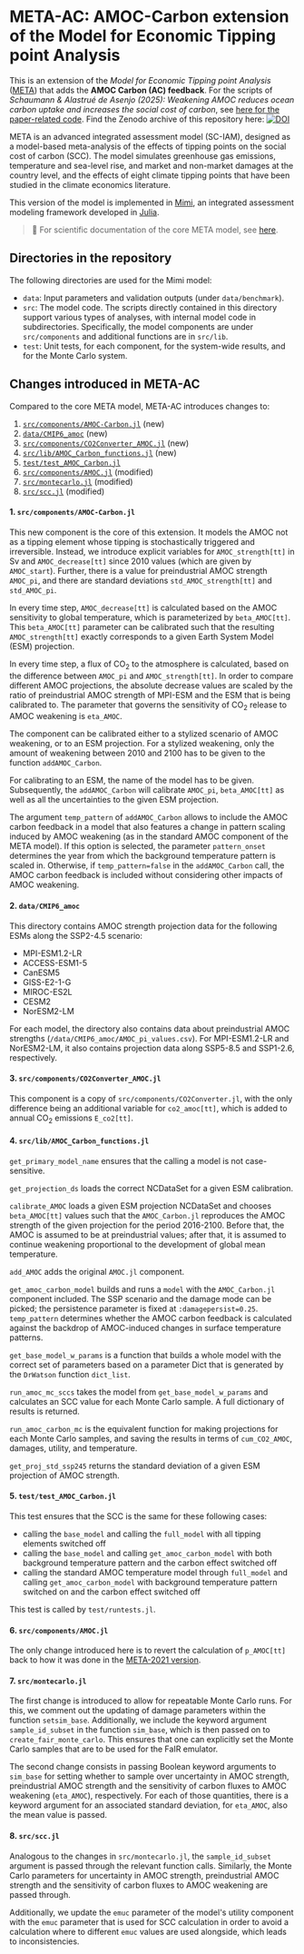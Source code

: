 # META-AC: AMOC-Carbon extension of the Model for Economic Tipping point Analysis

This is an extension of the _Model for Economic Tipping point Analysis_ ([META](https://github.com/openmodels/META)) that adds the **AMOC Carbon (AC) feedback**. For the scripts of _Schaumann & Alastrué de Asenjo (2025): Weakening AMOC reduces ocean carbon uptake and increases the social cost of carbon_, see [here for the paper-related code](https://github.com/felixschaumann/AMOC-Carbon). Find the Zenodo archive of this repository here: [![DOI](https://zenodo.org/badge/DOI/10.5281/zenodo.13830720.svg)](https://doi.org/10.5281/zenodo.13830720)

META is an advanced integrated assessment model (SC-IAM), designed as a model-based meta-analysis of the effects of tipping points on the social cost of carbon (SCC). The model simulates greenhouse gas emissions, temperature and sea-level rise, and market and non-market damages at the country level, and the effects of eight climate tipping points that have been studied in the climate economics literature.

This version of the model is implemented in [Mimi](https://www.mimiframework.org/), an integrated assessment modeling framework developed in [Julia](https://julialang.org/). 

> 📖 For scientific documentation of the core META model, see [here](https://docs.google.com/viewer?url=https://raw.githubusercontent.com/openmodels/META/master/docs.pdf).

## Directories in the repository

The following directories are used for the Mimi model:

 - `data`: Input parameters and validation outputs (under
   `data/benchmark`).
 - `src`: The model code. The scripts directly contained in this directory
   support various types of analyses, with internal model code in
   subdirectories. Specifically, the model components are under
   `src/components` and additional functions are in `src/lib`.
 - `test`: Unit tests, for each component, for the system-wide
   results, and for the Monte Carlo system.
   
## Changes introduced in META-AC 
 
Compared to the core META model, META-AC introduces changes to:

1. [`src/components/AMOC-Carbon.jl`](#1-srccomponentsamoc-carbonjl) (new)
2. [`data/CMIP6_amoc`](#2-datacmip6_amoc) (new)
3. [`src/components/CO2Converter_AMOC.jl`](#3-srccomponentsco2converter_amocjl) (new)
4. [`src/lib/AMOC_Carbon_functions.jl`](#4-srclibamoc_carbon_functionsjl) (new)
5. [`test/test_AMOC_Carbon.jl`](#5-testtest_amoc_carbonjl)
6. [`src/components/AMOC.jl`](#6-srccomponentsamocjl) (modified)
7. [`src/montecarlo.jl`](#7-srcmontecarlojl) (modified)
8. [`src/scc.jl`](#8-srcsccjl) (modified)
 
#### 1. `src/components/AMOC-Carbon.jl`

This new component is the core of this extension. It models the AMOC not as a tipping element whose tipping is stochastically triggered and irreversible. Instead, we introduce explicit variables for `AMOC_strength[tt]` in Sv and `AMOC_decrease[tt]` since 2010 values (which are given by `AMOC_start`).
Further, there is a value for preindustrial AMOC strength `AMOC_pi`, and there are standard deviations `std_AMOC_strength[tt]` and `std_AMOC_pi`.

In every time step, `AMOC_decrease[tt]` is calculated based on the AMOC sensitivity to global temperature, which is parameterized by `beta_AMOC[tt]`. 
This `beta_AMOC[tt]` parameter can be calibrated such that the resulting `AMOC_strength[tt]` exactly corresponds to a given Earth System Model (ESM) projection.

In every time step, a flux of CO$_2$ to the atmosphere is calculated, based on the difference between `AMOC_pi` and `AMOC_strength[tt]`. In order to compare different AMOC projections, the absolute decrease values are scaled by the ratio of preindustrial AMOC strength of MPI-ESM and the ESM that is being calibrated to. The parameter that governs the sensitivity of CO$_2$ release to AMOC weakening is `eta_AMOC`.

The component can be calibrated either to a stylized scenario of AMOC weakening, or to an ESM projection. For a stylized weakening, only the amount of weakening between 2010 and 2100 has to be given to the function `addAMOC_Carbon`.

For calibrating to an ESM, the name of the model has to be given. Subsequently, the `addAMOC_Carbon` will calibrate `AMOC_pi`, `beta_AMOC[tt]` as well as all the uncertainties to the given ESM projection. 

The argument `temp_pattern` of `addAMOC_Carbon` allows to include the AMOC carbon feedback in a model that also features a change in pattern scaling induced by AMOC weakening (as in the standard AMOC component of the META model). If this option is selected, the parameter `pattern_onset` determines the year from which the background temperature pattern is scaled in. Otherwise, if `temp_pattern=false` in the `addAMOC_Carbon` call, the AMOC carbon feedback is included without considering other impacts of AMOC weakening.

#### 2. `data/CMIP6_amoc`

This directory contains AMOC strength projection data for the following ESMs along the SSP2-4.5 scenario:

- MPI-ESM1.2-LR
- ACCESS-ESM1-5
- CanESM5
- GISS-E2-1-G
- MIROC-ES2L
- CESM2
- NorESM2-LM

For each model, the directory also contains data about preindustrial AMOC strengths (`/data/CMIP6_amoc/AMOC_pi_values.csv`). For MPI-ESM1.2-LR and NorESM2-LM, it also contains projection data along SSP5-8.5 and SSP1-2.6, respectively.

#### 3. `src/components/CO2Converter_AMOC.jl`

This component is a copy of `src/components/CO2Converter.jl`, with the only difference being an additional variable for `co2_amoc[tt]`, which is added to annual CO$_2$ emissions `E_co2[tt]`.

#### 4. `src/lib/AMOC_Carbon_functions.jl`

`get_primary_model_name` ensures that the calling a model is not case-sensitive.

`get_projection_ds` loads the correct NCDataSet for a given ESM calibration.

`calibrate_AMOC` loads a given ESM projection NCDataSet and chooses `beta_AMOC[tt]` values such that the `AMOC_Carbon.jl` reproduces the AMOC strength of the given projection for the period 2016-2100. Before that, the AMOC is assumed to be at preindustrial values; after that, it is assumed to continue weakening proportional to the development of global mean temperature.

`add_AMOC` adds the original `AMOC.jl` component.

`get_amoc_carbon_model` builds and runs a `model` with the `AMOC_Carbon.jl` component included. The SSP scenario and the damage mode can be picked; the persistence parameter is fixed at `:damagepersist=0.25`. `temp_pattern` determines whether the AMOC carbon feedback is calculated against the backdrop of AMOC-induced changes in surface temperature patterns.

`get_base_model_w_params` is a function that builds a whole model with the correct set of parameters based on a parameter Dict that is generated by the `DrWatson` function `dict_list`.

`run_amoc_mc_sccs` takes the model from `get_base_model_w_params` and calculates an SCC value for each Monte Carlo sample. A full dictionary of results is returned.

`run_amoc_carbon_mc` is the equivalent function for making projections for each Monte Carlo samples, and saving the results in terms of `cum_CO2_AMOC`, damages, utility, and temperature.

`get_proj_std_ssp245` returns the standard deviation of a given ESM projection of AMOC strength.

#### 5. `test/test_AMOC_Carbon.jl`

This test ensures that the SCC is the same for these following cases:

- calling the `base_model` and calling the `full_model` with all tipping elements switched off
- calling the `base_model` and calling `get_amoc_carbon_model` with both background temperature pattern and the carbon effect switched off
- calling the standard AMOC temperature model through `full_model` and calling `get_amoc_carbon_model` with background temperature pattern switched on and the carbon effect switched off

This test is called by `test/runtests.jl`.

#### 6. `src/components/AMOC.jl`

The only change introduced here is to revert the calculation of `p_AMOC[tt]` back to how it was done in the [META-2021 version](https://github.com/openmodels/META-2021/blob/b9bacaf30403f9086ccea5632d7b96ad00d89de1/src/components/AMOC.jl#L22).

#### 7. `src/montecarlo.jl`

The first change is introduced to allow for repeatable Monte Carlo runs. For this, we comment out the updating of damage parameters within the function `setsim_base`. Additionally, we include the keyword argument `sample_id_subset` in the function `sim_base`, which is then passed on to `create_fair_monte_carlo`. This ensures that one can explicitly set the Monte Carlo samples that are to be used for the FaIR emulator.

The second change consists in passing Boolean keyword arguments to `sim_base` for setting whether to sample over uncertainty in AMOC strength, preindustrial AMOC strength and the sensitivity of carbon fluxes to AMOC weakening (`eta_AMOC`), respectively.
For each of those quantities, there is a keyword argument for an associated standard deviation, for `eta_AMOC`, also the mean value is passed.

#### 8. `src/scc.jl`

Analogous to the changes in `src/montecarlo.jl`, the `sample_id_subset` argument is passed through the relevant function calls. Similarly, the Monte Carlo parameters for uncertainty in AMOC strength, preindustrial AMOC strength and the sensitivity of carbon fluxes to AMOC weakening are passed through.

Additionally, we update the `emuc` parameter of the model's utility component with the `emuc` parameter that is used for SCC calculation in order to avoid a calculation where to different `emuc` values are used alongside, which leads to inconsistencies.
